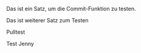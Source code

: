 Das ist ein Satz, um die Commit-Funktion zu testen.

Das ist weiterer Satz zum Testen

Pulltest

Test Jenny